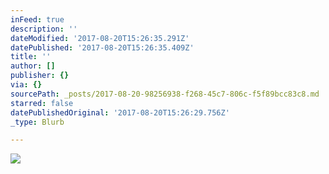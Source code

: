 ```yaml
---
inFeed: true
description: ''
dateModified: '2017-08-20T15:26:35.291Z'
datePublished: '2017-08-20T15:26:35.409Z'
title: ''
author: []
publisher: {}
via: {}
sourcePath: _posts/2017-08-20-98256938-f268-45c7-806c-f5f89bcc83c8.md
starred: false
datePublishedOriginal: '2017-08-20T15:26:29.756Z'
_type: Blurb

---
```

![](https://the-grid-user-content.s3-us-west-2.amazonaws.com/6983b535-506c-44cd-b1bf-abf84a99c229.png)
